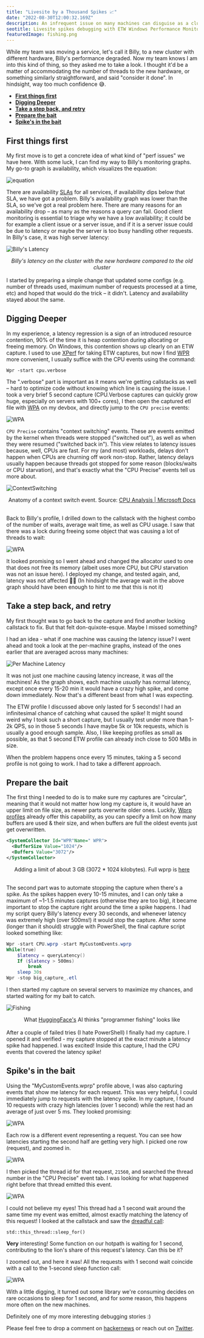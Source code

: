 ```yaml
---
title: "Livesite by a Thousand Spikes 📈"
date: "2022-08-30T12:00:32.169Z"
description: An infrequent issue on many machines can disguise as a cluster-wide issue.
seotitle: Livesite spikes debugging with ETW Windows Performance Monitoring
featuredImage: fishing.png
---
```


While my team was moving a service, let's call it Billy, to a new cluster with different hardware, Billy's performance degraded. Now my team knows I am into this kind of thing, so they asked me to take a look. I thought it'd be a matter of accommodating the number of threads to the new hardware, or something similarly straightforward, and said "consider it done". In hindsight, way too much confidence 😅.

- [**First things first**](#first-things-first)
- [**Digging Deeper**](#digging-deeper)
- [**Take a step back, and retry**](#take-a-step-back-and-retry)
- [**Prepare the bait**](#prepare-the-bait)
- [**Spike's in the bait**](#spikes-in-the-bait)

## **First things first**

My first move is to get a concrete idea of what kind of "perf issues" we have here. With some luck, I can find my way to Billy's monitoring graphs. My go-to graph is availability, which visualizes the equation:

![equation](equation.png)

There are availability [SLAs](https://en.wikipedia.org/wiki/Service-level_agreement) for all services, if availability dips below that SLA, we have got a problem. Billy's availability graph was lower than the SLA, so we've got a real problem here. There are many reasons for an availability drop – as many as the reasons a query can fail. Good client monitoring is essential to triage why we have a low availability; it could be for example a client issue or a server issue, and if it is a server issue could be due to latency or maybe the server is too busy handling other requests. In Billy's case, it was high server latency:

![Billy's Latency](./BillyLatency.png)
<center><I>Billy's latency on the cluster with the new hardware compared to the old cluster</I></center>
<br/>
I started by preparing a simple change that updated some configs (e.g. number of threads used, maximum number of requests processed at a time, etc) and hoped that would do the trick – it didn't. Latency and availability stayed about the same.

## **Digging Deeper**

In my experience, a latency regression is a sign of an introduced resource contention, 90% of the time it is heap contention during allocating or freeing memory. On Windows, this contention shows up clearly on an ETW capture. I used to use [XPerf](https://mahdytech.com/2019/01/13/curious-case-999-latency-hike/) for taking ETW captures, but now I find [WPR](https://docs.microsoft.com/en-us/windows-hardware/test/wpt/wpr-how-to-topics) more convenient, I usually suffice with the CPU events using the command:

```
Wpr -start cpu.verbose
```

The ".verbose" part is important as it means we're getting callstacks as well – hard to optimize code without knowing which line is causing the issue. I took a very brief 5 second capture (CPU.Verbose captures can quickly grow huge, especially on servers with 100+ cores), I then open the captured etl file with [WPA](https://docs.microsoft.com/en-us/windows-hardware/test/wpt/windows-performance-analyzer) on my devbox, and directly jump to the `CPU precise` events:

![WPA](wpa1.png)

`CPU Precise` contains "context switching" events. These are events emitted by the kernel when threads were stopped ("switched out"), as well as when they were resumed ("switched back in"). This view relates to latency issues because, well, CPUs are fast. For my (and most) workloads, delays don't happen when CPUs are churning off work non-stop. Rather, latency delays usually happen because threads got stopped for some reason (blocks/waits or CPU starvation), and that's exactly what the "CPU Precise" events tell us more about.

![ContextSwitching](context_switch.jpg)

<center>Anatomy of a context switch event. Source: <a href="https://docs.microsoft.com/en-us/windows-hardware/test/wpt/cpu-analysis">CPU Analysis | Microsoft Docs</a></center>
<br/>

Back to Billy's profile, I drilled down to the callstack with the highest combo of the number of waits, average wait time, as well as CPU usage. I saw that there was a lock during freeing some object that was causing a lot of threads to wait:

![WPA](wpa2.png)

It looked promising so I went ahead and changed the allocator used to one that does not free its memory (albeit uses more CPU, but CPU starvation was not an issue here). I deployed my change, and tested again, and, latency was not affected 🤷‍♂️ (In hindsight the average wait in the above graph should have been  enough to hint to me that this is not it)

## **Take a step back, and retry**

My first thought was to go back to the capture and find another locking callstack to fix. But that felt don-quixote-esque. Maybe I missed something?

I had an idea - what if one machine was causing the latency issue? I went ahead and took a look at the per-machine graphs, instead of the ones earlier that are averaged across many machines:

![Per Machine Latency](per_machine_latency.png)

It was not just one machine causing latency increase, it was _all_ the machines! As the graph shows, each machine _usually_ has normal latency, except once every 15-20 min it would have a crazy high spike, and come down immediately. Now that's a different beast from what I was expecting.

The ETW profile I discussed above only lasted for 5 seconds! I had an infinitesimal chance of catching what caused the spike! It might sound weird why I took such a short capture, but I usually test under more than 1-2k QPS, so in those 5 seconds I have maybe 5k or 10k requests, which is usually a good enough sample. Also, I like keeping profiles as small as possible, as that 5 second ETW profile can already inch close to 500 MBs in size.

When the problem happens once every 15 minutes, taking a 5 second profile is not going to work. I had to take a different approach.

## **Prepare the bait**

The first thing I needed to do is to make sure my captures are "circular", meaning that it would not matter how long my capture is, it would have an upper limit on file size, as newer parts overwrite older ones. Luckily, [Wprp profiles](https://docs.microsoft.com/en-us/windows-hardware/test/wpt/authoring-recording-profiles) already offer this capability, as you can specify a limit on how many buffers are used & their size, and when buffers are full the oldest events just get overwritten.

```xml
<SystemCollector Id="WPR"Name=" WPR">
  <BufferSize Value="1024"/> 
  <Buffers Value="3072"/>
</SystemCollector>
```
<center>Adding a limit of about 3 GB (3072 * 1024 kilobytes). Full wprp is <a href=https://github.com/aybassiouny/mahdytech/tree/master/content/blog/livesite-thousands-spikes/cpu.wprp">here</a></center>
<br/>

The second part was to automate stopping the capture when there's a spike. As the spikes happen every 10-15 minutes, and I can only take a maximum of ~1-1.5 minutes captures (otherwise they are too big), it became important to stop the capture right around the time a spike happens. I had my script query Billy's latency every 30 seconds, and whenever latency was extremely high (over 500ms!) it would stop the capture. After some (longer than it should) struggle with PowerShell, the final capture script looked something like:

```Powershell
Wpr -start CPU.wprp -start MyCustomEvents.wprp
While(true)
    $latency = queryLatency()
    If ($latency > 500ms)
        break
    sleep 30s
Wpr -stop big_capture_.etl
```

I then started my capture on several servers to maximize my chances, and started waiting for my bait to catch.

![Fishing](fishing.png)

<center>What <a href="https://huggingface.co/">HuggingFace's</a> AI thinks "programmer fishing" looks like</center>
<br/>
After a couple of failed tries (I hate PowerShell) I finally had my capture. I opened it and verified - my capture stopped at the exact minute a latency spike had happened. I was excited! Inside this capture, I had the CPU events that covered the latency spike!

## **Spike's in the bait**

Using the "MyCustomEvents.wprp" profile above, I was also capturing events that show me latency for each request. This was very helpful, I could immediately jump to requests with the latency spike. In my capture, I found 10 requests with crazy high latencies (over 1 second) while the rest had an average of just over 5 ms. They looked promising:

![WPA](wpa3.png)

Each row is a different event representing a request. You can see how latencies starting the second half are  getting very high. I picked one row (request), and zoomed in.

![WPA](wpa4.png)

I then picked the thread id for that request, `21560`, and searched the thread number in the "CPU Precise" event tab. I was looking for what happened right before that thread emitted this event.

![WPA](wpa5.png)

I could not believe my eyes! This thread had a 1 second wait around the same time my event was emitted, almost exactly matching the latency of this request! I looked at the callstack and saw the [dreadful call](https://en.cppreference.com/w/cpp/thread/sleep_for):

```
std::this_thread::sleep_for()
```

**Very** interesting! Some function on our hotpath is waiting for 1 second, contributing to the lion's share of this request's latency. Can this be it?

I zoomed out, and here it was! All the requests with 1 second wait coincide with a call to the 1-second sleep function call:

![WPA](wpa6.png)

With a little digging, it turned out some library we're consuming decides on rare occasions to sleep for 1 second, and for some reason, this happens more often on the new machines.

Definitely one of my more interesting debugging stories :)

Please feel free to drop a comment on [hackernews](https://news.ycombinator.com/item?id=32718824) or reach out on [Twitter](https://twitter.com/aybassiouny).
